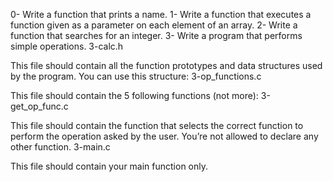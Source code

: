 0-	Write a function that prints a name.
1-	Write a function that executes a function given as a parameter on each element of an array.
2-	Write a function that searches for an integer.
3-	Write a program that performs simple operations.
	3-calc.h

This file should contain all the function prototypes and data structures used by the program. You can use this structure:
	3-op_functions.c

This file should contain the 5 following functions (not more):
	3-get_op_func.c

This file should contain the function that selects the correct function to perform the operation asked by the user. You’re not allowed to declare any other function.
	3-main.c

This file should contain your main function only.
